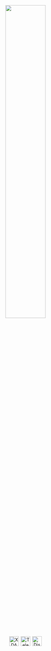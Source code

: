 <p align="center">
<img width="50%" src="https://risen.vercel.app/api?username=RisenID&show_icons=true&theme=dark&border_color=E50000&icon_color=FF0000">
<br><br>
<a href="https://forum.xda-developers.com/m/ryzen5950xt.12060347/" target="_blank"><img hspace="1" height="30" title="XDA" src="https://img.shields.io/badge/XDA-2DAAE9?style=for-the-badge&logo=XDA-Developers&logoColor=white"></a>
<a href="https://t.me/Ryzen5950XT" target="_blank"><img hspace="1" height="30" title="Telegram" src="https://img.shields.io/badge/Telegram-0088CC?style=for-the-badge&logo=Telegram&logoColor=white"></a>
<a href="https://discord.com/users/499525349109923844" target="_blank"><img hspace="1" height="30" title="Discord" src="https://img.shields.io/badge/Discord-5865F2?style=for-the-badge&logo=Discord&logoColor=white"></a>
</p>
